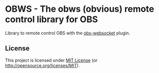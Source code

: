 # OBWS - The obws (obvious) remote control library for OBS

Library to remote control OBS with the [obs-websocket] plugin.

[obs-websocket]: https://github.com/Palakis/obs-websocket

## License

This project is licensed under [MIT License](LICENSE) (or <http://opensource.org/licenses/MIT>).
